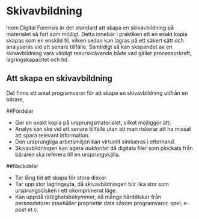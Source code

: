 # Skivavbildning
Inom Digital Forensis är det standard att skapa en skivavbildning på materialet så fort som möjligt. Detta innebär i praktiken att en exakt kopia skapas som en enskild fil, vilken sedan kan lagras på ett säkert sätt och analyseras vid ett senare tillfälle. Samtidigt så kan skapandet av en skivavbildning vara väldigt resurskrävande både vad gäller processorkraft, lagringskapacitet och tid.

## Att skapa en skivavbildning
Det finns ett antal programvaror för att skapa en skivavbildning utifrån en bärare, 

##Fördelar
* Ger en exakt kopia på ursprungsmaterialet, vilket möjliggör att:
 * Analys kan ske vid ett senare tillfälle utan att man riskerar att ha missat att spara relevant information.
 * Den ursprungliga arbetsmiljön kan virtuellt simlueras i efterhand.
* Skivavbildningen kan agera _auktoritet_ då digitala filer som plockats från bäraren ska referera till en ursprungskälla.

##Nackdelar
* Tar lång tid att skapa för stora diskar.
* Tar upp stor lagringsyta, då skivavbildningen blir lika stor som ursprungsdisken i ett okomprimerat läge.
* Kan uppstå rättighetsbekymmer, då många hårddiskar från persondatorer innehåller proprietär data såsom programvaror, spel, e-post et c.